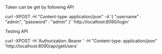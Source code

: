 Token can be get by following API
  
  curl -XPOST -H "Content-type: application/json" -d '{
	"username" : "admin",
	"password" : "admin"
}' 'http://localhost:8090/login'



Testing API

curl -XPOST -H 'Authorization: Bearer <your-token>' 
-H "Content-type: application/json" 
'http://localhost:8090/api/getUsers'
